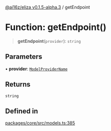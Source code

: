 [@ai16z/eliza v0.1.5-alpha.3](../index.md) / getEndpoint

# Function: getEndpoint()

> **getEndpoint**(`provider`): `string`

## Parameters

• **provider**: [`ModelProviderName`](../enumerations/ModelProviderName.md)

## Returns

`string`

## Defined in

[packages/core/src/models.ts:385](https://github.com/monilpat/eliza/blob/main/packages/core/src/models.ts#L385)
